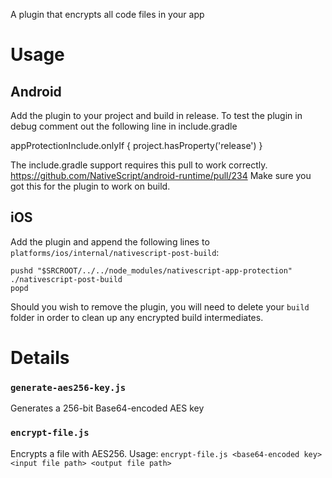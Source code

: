 A plugin that encrypts all code files in your app

# Usage

## Android
Add the plugin to your project and build in release.
To test the plugin in debug comment out the following line in include.gradle

appProtectionInclude.onlyIf { project.hasProperty('release') }

The include.gradle support requires this pull to work correctly. https://github.com/NativeScript/android-runtime/pull/234
Make sure you got this for the plugin to work on build.


## iOS
Add the plugin and append the following lines to `platforms/ios/internal/nativescript-post-build`:
```
pushd "$SRCROOT/../../node_modules/nativescript-app-protection"
./nativescript-post-build
popd
```

Should you wish to remove the plugin, you will need to delete your `build` folder in order to clean up any encrypted build intermediates.

# Details



### `generate-aes256-key.js`
Generates a 256-bit Base64-encoded AES key 

### `encrypt-file.js`
Encrypts a file with AES256.
Usage: `encrypt-file.js <base64-encoded key> <input file path> <output file path>`
